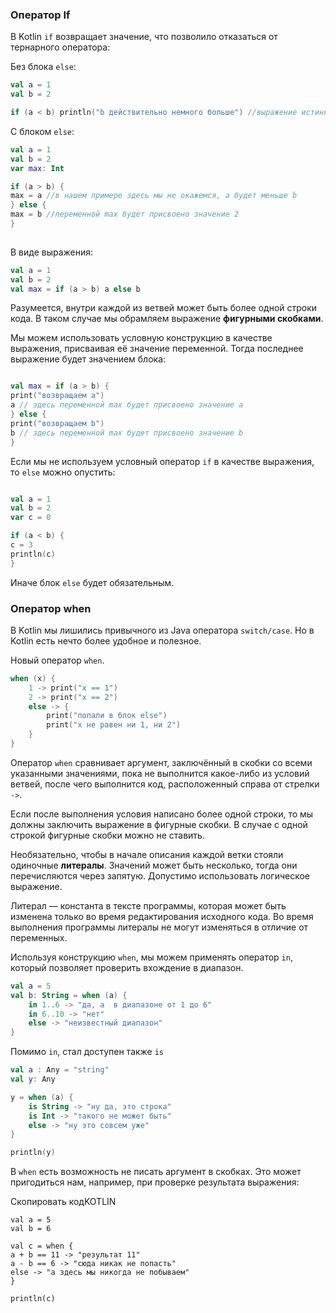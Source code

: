### Оператор If

В Kotlin `if` возвращает значение, что позволило отказаться от тернарного оператора:

Без блока `else`:
```kotlin
val a = 1
val b = 2

if (a < b) println("b действительно немного больше") //выражение истинно, вывод на экран: "b действительно немного больше"
```
 
С блоком `else`:

```kotlin
val a = 1
val b = 2
var max: Int

if (a > b) {
max = a //в нашем примере здесь мы не окажемся, a будет меньше b
} else {
max = b //переменной max будет присвоено значение 2
}
 
```

В виде выражения:

```kotlin
val a = 1
val b = 2
val max = if (a > b) a else b 
```

Разумеется, внутри каждой из ветвей может быть более одной строки кода. В таком случае мы обрамляем выражение **фигурными скобками**.

Мы можем использовать условную конструкцию в качестве выражения, присваивая её значение переменной. Тогда последнее выражение будет значением блока:

```kotlin

val max = if (a > b) {
print("возвращаем a")
a // здесь переменной max будет присвоено значение a
} else {
print("возвращаем b")
b // здесь переменной max будет присвоено значение b
} 
```

Если мы не используем условный оператор `if` в качестве выражения, то `else` можно опустить:

```kotlin

val a = 1
val b = 2
var c = 0

if (a < b) {
c = 3
println(c)
} 
```

Иначе блок `else` будет обязательным.
### Оператор when

В Kotlin мы лишились привычного из Java оператора `switch/case`. Но в Kotlin есть нечто более удобное и полезное.

Новый оператор `when`.

```kotlin
when (x) {
	1 -> print("x == 1")
	2 -> print("x == 2")
	else -> {
		print("попали в блок else")
		print("x не равен ни 1, ни 2")
	}
}
```
Оператор `when` сравнивает аргумент, заключённый в скобки со всеми указанными значениями, пока не выполнится какое-либо из условий ветвей, после чего выполнится код, расположенный справа от стрелки `->`.

Если после выполнения условия написано более одной строки, то мы должны заключить выражение в фигурные скобки. В случае с одной строкой фигурные скобки можно не ставить.

Необязательно, чтобы в начале описания каждой ветки стояли одиночные **литералы**. Значений может быть несколько, тогда они перечисляются через запятую. Допустимо использовать логическое выражение.

Литерал — константа в тексте программы, которая может быть изменена только во время редактирования исходного кода. Во время выполнения программы литералы не могут изменяться в отличие от переменных.

Используя конструкцию `when`, мы можем применять оператор `in`, который позволяет проверить вхождение в диапазон.
```kotlin
val a = 5  
val b: String = when (a) {  
    in 1..6 -> "да, a  в диапазоне от 1 до 6"  
    in 6..10 -> "нет"  
    else -> "неизвестный диапазон"  
}
```

Помимо `in`, стал доступен также `is`
```kotlin
val a : Any = "string"
val y: Any

y = when (a) {
	is String -> "ну да, это строка"
	is Int -> "такого не может быть"
	else -> "ну это совсем уже"
}

println(y)

```

В `when` есть возможность не писать аргумент в скобках. Это может пригодиться нам, например, при проверке результата выражения:

Скопировать кодKOTLIN

```
val a = 5
val b = 6

val c = when {
a + b == 11 -> "результат 11"
a - b == 6 -> "сюда никак не попасть"
else -> "а здесь мы никогда не побываем"
}

println(c) 
```